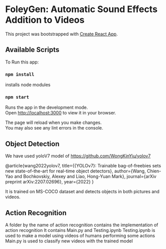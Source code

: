# FoleyGen: Automatic Sound Effects Addition to Videos



This project was bootstrapped with [Create React App](https://github.com/facebook/create-react-app).

## Available Scripts

To Run this app:

### `npm install`

installs node modules 

### `npm start`

Runs the app in the development mode.\
Open [http://localhost:3000](http://localhost:3000) to view it in your browser.

The page will reload when you make changes.\
You may also see any lint errors in the console.

## Object Detection

We have used yoloV7 model of https://github.com/WongKinYiu/yolov7

@article{wang2022yolov7,
  title={{YOLOv7}: Trainable bag-of-freebies sets new state-of-the-art for real-time object detectors},
  author={Wang, Chien-Yao and Bochkovskiy, Alexey and Liao, Hong-Yuan Mark},
  journal={arXiv preprint arXiv:2207.02696},
  year={2022}
}

It is trained on MS-COCO dataset and detects objects in both pictures and videos.

## Action Recognition

A folder by the name of action recognition contains the implementation of action recognition 
It contains Main.py and Testing.ipynb
Testing.ipynb is used to make a model using videos of humans performing some actions
Main.py is used to classify new videos with the trained model

